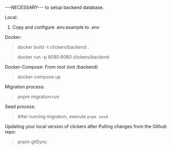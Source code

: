 ---NECESSARY--- to setup backend database.

Local:

1. Copy and configure .env.example to .env

Docker:

> docker build -t clickers/backend .

> docker run -p 8080:8080 clickers/backend

Docker-Compose:
From root (not /backend)

> docker-compose up

Migration process:

> pnpm migration:run

Seed process:
> After running migration, execute `pnpm seed`

Updating your local version of clickers after Pulling changes from the Github repo:
> pnpm gitSync
  
